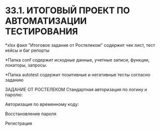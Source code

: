 # 33.1. ИТОГОВЫЙ ПРОЕКТ ПО АВТОМАТИЗАЦИИ ТЕСТИРОВАНИЯ 

*xlsx фаил "Итоговое задание от Ростелеком" содержит чек лист, тест кейсы и баг репорты

*Папка conf содержит исходные данные, учетные записи, функции, локаторы, запросы.

*Папка autotest содержит позитивные и негативные тесты согласно заданию





ЗАДАНИЕ ОТ РОСТЕЛЕКОМ
Стандартная авторизация по логину и паролю: 

Авторизация по временному коду: 

Восстановление пароля 

Регистрация 

